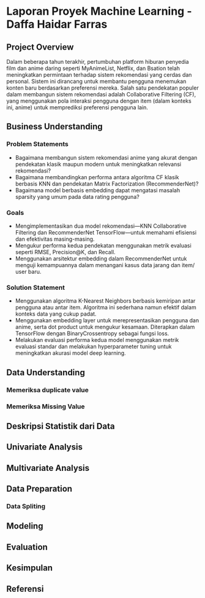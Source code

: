 # Laporan Proyek Machine Learning - Daffa Haidar Farras
## Project Overview
Dalam beberapa tahun terakhir, pertumbuhan platform hiburan penyedia film dan anime daring seperti MyAnimeList, Netflix, dan Bsation telah meningkatkan permintaan terhadap sistem rekomendasi yang cerdas dan personal. Sistem ini dirancang untuk membantu pengguna menemukan konten baru berdasarkan preferensi mereka. Salah satu pendekatan populer dalam membangun sistem rekomendasi adalah Collaborative Filtering (CF), yang menggunakan pola interaksi pengguna dengan item (dalam konteks ini, anime) untuk memprediksi preferensi pengguna lain.
## Business Understanding
### Problem Statements
- Bagaimana membangun sistem rekomendasi anime yang akurat dengan pendekatan klasik maupun modern untuk meningkatkan relevansi rekomendasi?
- Bagaimana membandingkan performa antara algoritma CF klasik berbasis KNN dan pendekatan Matrix Factorization (RecommenderNet)?
- Bagaimana model berbasis embedding dapat mengatasi masalah sparsity yang umum pada data rating pengguna?
### Goals
- Mengimplementasikan dua model rekomendasi—KNN Collaborative Filtering dan RecommenderNet TensorFlow—untuk memahami efisiensi dan efektivitas masing-masing.
- Mengukur performa kedua pendekatan menggunakan metrik evaluasi seperti RMSE, Precision@K, dan Recall.
- Menggunakan arsitektur embedding dalam RecommenderNet untuk menguji kemampuannya dalam menangani kasus data jarang dan item/ user baru.
### Solution Statement
- Menggunakan algoritma K-Nearest Neighbors berbasis kemiripan antar pengguna atau antar item. Algoritma ini sederhana namun efektif dalam konteks data yang cukup padat.
- Menggunakan embedding layer untuk merepresentasikan pengguna dan anime, serta dot product untuk mengukur kesamaan. Diterapkan dalam TensorFlow dengan BinaryCrossentropy sebagai fungsi loss.
- Melakukan evaluasi performa kedua model menggunakan metrik evaluasi standar dan melakukan hyperparameter tuning untuk meningkatkan akurasi model deep learning.
## Data Understanding
### Memeriksa duplicate value
### Memeriksa Missing Value
## Deskripsi Statistik dari Data
## Univariate Analysis
## Multivariate Analysis
## Data Preparation
### Data Spliting
## Modeling
## Evaluation
## Kesimpulan
## Referensi
